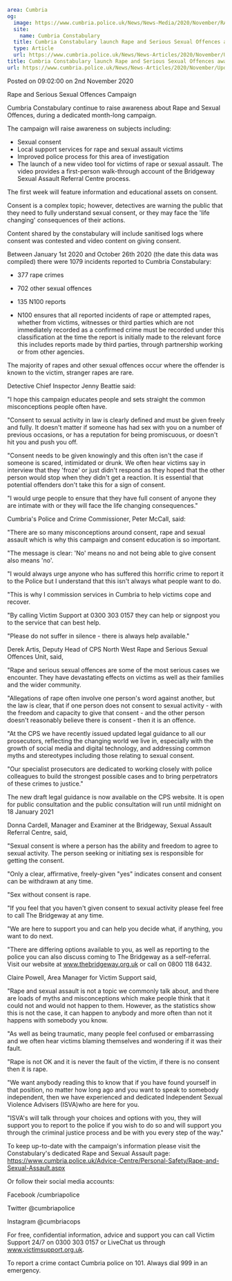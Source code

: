 ```yaml
area: Cumbria
og:
  image: https://www.cumbria.police.uk/News/News-Media/2020/November/RASSO-image-jpg.jpg
  site:
    name: Cumbria Constabulary
  title: Cumbria Constabulary launch Rape and Serious Sexual Offences awareness campaign
  type: Article
  url: https://www.cumbria.police.uk/News/News-Articles/2020/November/Updated-Cumbria-Constabulary-launch-Rape-and-Serious-Sexual-Offences-awareness-campaign.aspx
title: Cumbria Constabulary launch Rape and Serious Sexual Offences awareness campaign
url: https://www.cumbria.police.uk/News/News-Articles/2020/November/Updated-Cumbria-Constabulary-launch-Rape-and-Serious-Sexual-Offences-awareness-campaign.aspx
```

Posted on 09:02:00 on 2nd November 2020

Rape and Serious Sexual Offences Campaign

Cumbria Constabulary continue to raise awareness about Rape and Sexual Offences, during a dedicated month-long campaign.

The campaign will raise awareness on subjects including:

 * Sexual consent
 * Local support services for rape and sexual assault victims
 * Improved police process for this area of investigation
 * The launch of a new video tool for victims of rape or sexual assault. The video provides a first-person walk-through account of the Bridgeway Sexual Assault Referral Centre process.

The first week will feature information and educational assets on consent.

Consent is a complex topic; however, detectives are warning the public that they need to fully understand sexual consent, or they may face the 'life changing' consequences of their actions.

Content shared by the constabulary will include sanitised logs where consent was contested and video content on giving consent.

Between January 1st 2020 and October 26th 2020 (the date this data was compiled) there were 1079 incidents reported to Cumbria Constabulary:

 * 377 rape crimes
 * 702 other sexual offences

 * 135 N100 reports
 * N100 ensures that all reported incidents of rape or attempted rapes, whether from victims, witnesses or third parties which are not immediately recorded as a confirmed crime must be recorded under this classification at the time the report is initially made to the relevant force this includes reports made by third parties, through partnership working or from other agencies.

The majority of rapes and other sexual offences occur where the offender is known to the victim, stranger rapes are rare.

Detective Chief Inspector Jenny Beattie said:

"I hope this campaign educates people and sets straight the common misconceptions people often have.

"Consent to sexual activity in law is clearly defined and must be given freely and fully. It doesn't matter if someone has had sex with you on a number of previous occasions, or has a reputation for being promiscuous, or doesn't hit you and push you off.

"Consent needs to be given knowingly and this often isn't the case if someone is scared, intimidated or drunk. We often hear victims say in interview that they 'froze' or just didn't respond as they hoped that the other person would stop when they didn't get a reaction. It is essential that potential offenders don't take this for a sign of consent.

"I would urge people to ensure that they have full consent of anyone they are intimate with or they will face the life changing consequences."

Cumbria's Police and Crime Commissioner, Peter McCall, said:

"There are so many misconceptions around consent, rape and sexual assault which is why this campaign and consent education is so important.

"The message is clear: 'No' means no and not being able to give consent also means 'no'.

"I would always urge anyone who has suffered this horrific crime to report it to the Police but I understand that this isn't always what people want to do.

"This is why I commission services in Cumbria to help victims cope and recover.

"By calling Victim Support at 0300 303 0157 they can help or signpost you to the service that can best help.

"Please do not suffer in silence - there is always help available."

Derek Artis, Deputy Head of CPS North West Rape and Serious Sexual Offences Unit, said,

"Rape and serious sexual offences are some of the most serious cases we encounter. They have devastating effects on victims as well as their families and the wider community.

"Allegations of rape often involve one person's word against another, but the law is clear, that if one person does not consent to sexual activity - with the freedom and capacity to give that consent - and the other person doesn't reasonably believe there is consent - then it is an offence.

"At the CPS we have recently issued updated legal guidance to all our prosecutors, reflecting the changing world we live in, especially with the growth of social media and digital technology, and addressing common myths and stereotypes including those relating to sexual consent.

"Our specialist prosecutors are dedicated to working closely with police colleagues to build the strongest possible cases and to bring perpetrators of these crimes to justice."

The new draft legal guidance is now available on the CPS website. It is open for public consultation and the public consultation will run until midnight on 18 January 2021

Donna Cardell, Manager and Examiner at the Bridgeway, Sexual Assault Referral Centre, said,

"Sexual consent is where a person has the ability and freedom to agree to sexual activity. The person seeking or initiating sex is responsible for getting the consent.

"Only a clear, affirmative, freely-given "yes" indicates consent and consent can be withdrawn at any time.

"Sex without consent is rape.

"If you feel that you haven't given consent to sexual activity please feel free to call The Bridgeway at any time.

"We are here to support you and can help you decide what, if anything, you want to do next.

"There are differing options available to you, as well as reporting to the police you can also discuss coming to The Bridgeway as a self-referral. Visit our website at www.thebridgeway.org.uk or call on 0800 118 6432.

Claire Powell, Area Manager for Victim Support said,

 "Rape and sexual assault is not a topic we commonly talk about, and there are loads of myths and misconceptions which make people think that it could not and would not happen to them. However, as the statistics show this is not the case, it can happen to anybody and more often than not it happens with somebody you know.

"As well as being traumatic, many people feel confused or embarrassing and we often hear victims blaming themselves and wondering if it was their fault.

"Rape is not OK and it is never the fault of the victim, if there is no consent then it is rape.

"We want anybody reading this to know that if you have found yourself in that position, no matter how long ago and you want to speak to somebody independent, then we have experienced and dedicated Independent Sexual Violence Advisers (ISVA)who are here for you.

"ISVA's will talk through your choices and options with you, they will support you to report to the police if you wish to do so and will support you through the criminal justice process and be with you every step of the way."

To keep up-to-date with the campaign's information please visit the Constabulary's dedicated Rape and Sexual Assault page: https://www.cumbria.police.uk/Advice-Centre/Personal-Safety/Rape-and-Sexual-Assault.aspx

Or follow their social media accounts:

Facebook /cumbriapolice

Twitter @cumbriapolice

Instagram @cumbriacops

For free, confidential information, advice and support you can call Victim Support 24/7 on 0300 303 0157 or LiveChat us through www.victimsupport.org.uk.

To report a crime contact Cumbria police on 101. Always dial 999 in an emergency.
